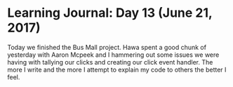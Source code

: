 # Learning Journal: Day 13 (June 21, 2017)

Today we finished the Bus Mall project. Hawa spent a good chunk of yesterday with Aaron Mcpeek and I hammering out some issues we were having with tallying our clicks and creating our click event handler. The more I write and the more I attempt to explain my code to others the better I feel.    
